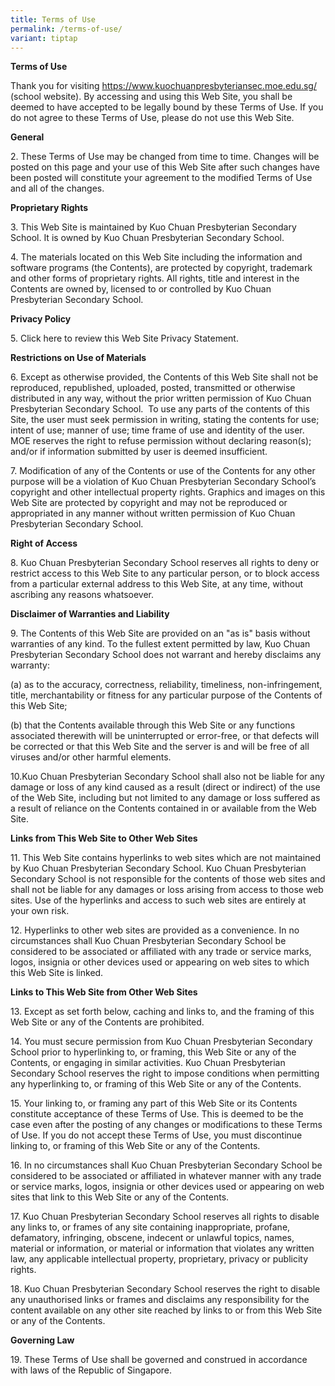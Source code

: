 ```yaml
---
title: Terms of Use
permalink: /terms-of-use/
variant: tiptap
---
```

<p><strong>Terms of Use</strong>
</p>
<p></p>
<p>Thank you for visiting <a href="https://www.kuochuanpresbyteriansec.moe.edu.sg/" rel="noopener noreferrer nofollow" target="_blank">https://www.kuochuanpresbyteriansec.moe.edu.sg/</a> (school
website). By accessing and using this Web Site, you shall be deemed to
have accepted to be legally bound by these Terms of Use. If you do not
agree to these Terms of Use, please do not use this Web Site.</p>
<p><strong>General</strong>
</p>
<p>2. These Terms of Use may be changed from time to time. Changes will be
posted on this page and your use of this Web Site after such changes have
been posted will constitute your agreement to the modified Terms of Use
and all of the changes.</p>
<p><strong>Proprietary Rights</strong>
</p>
<p>3. This Web Site is maintained by Kuo Chuan Presbyterian Secondary School.
It is owned by Kuo Chuan Presbyterian Secondary School.</p>
<p>4. The materials located on this Web Site including the information and
software programs (the Contents), are protected by copyright, trademark
and other forms of proprietary rights. All rights, title and interest in
the Contents are owned by, licensed to or controlled by Kuo Chuan Presbyterian
Secondary School.</p>
<p><strong>Privacy Policy</strong>
</p>
<p>5. Click here to review this Web Site Privacy Statement.</p>
<p><strong>Restrictions on Use of Materials</strong>
</p>
<p>6. Except as otherwise provided, the Contents of this Web Site shall not
be reproduced, republished, uploaded, posted, transmitted or otherwise
distributed in any way, without the prior written permission of Kuo Chuan
Presbyterian Secondary School.&nbsp; To use any parts of the contents of
this Site, the user must seek permission in writing, stating the contents
for use; intent of use; manner of use; time frame of use and identity of
the user. MOE reserves the right to refuse permission without declaring
reason(s); and/or if information submitted by user is deemed insufficient.</p>
<p>7. Modification of any of the Contents or use of the Contents for any
other purpose will be a violation of Kuo Chuan Presbyterian Secondary School’s
copyright and other intellectual property rights. Graphics and images on
this Web Site are protected by copyright and may not be reproduced or appropriated
in any manner without written permission of Kuo Chuan Presbyterian Secondary
School.</p>
<p><strong>Right of Access</strong>
</p>
<p>8. Kuo Chuan Presbyterian Secondary School reserves all rights to deny
or restrict access to this Web Site to any particular person, or to block
access from a particular external address to this Web Site, at any time,
without ascribing any reasons whatsoever.</p>
<p><strong>Disclaimer of Warranties and Liability</strong>
</p>
<p>9. The Contents of this Web Site are provided on an "as is" basis without
warranties of any kind. To the fullest extent permitted by law, Kuo Chuan
Presbyterian Secondary School does not warrant and hereby disclaims any
warranty:</p>
<p>(a) as to the accuracy, correctness, reliability, timeliness, non-infringement,
title, merchantability or fitness for any particular purpose of the Contents
of this Web Site;</p>
<p>(b) that the Contents available through this Web Site or any functions
associated therewith will be uninterrupted or error-free, or that defects
will be corrected or that this Web Site and the server is and will be free
of all viruses and/or other harmful elements.</p>
<p>10.Kuo Chuan Presbyterian Secondary School shall also not be liable for
any damage or loss of any kind caused as a result (direct or indirect)
of the use of the Web Site, including but not limited to any damage or
loss suffered as a result of reliance on the Contents contained in or available
from the Web Site.</p>
<p><strong>Links from This Web Site to Other Web Sites</strong>
</p>
<p>11. This Web Site contains hyperlinks to web sites which are not maintained
by Kuo Chuan Presbyterian Secondary School. Kuo Chuan Presbyterian Secondary
School is not responsible for the contents of those web sites and shall
not be liable for any damages or loss arising from access to those web
sites. Use of the hyperlinks and access to such web sites are entirely
at your own risk.</p>
<p>12. Hyperlinks to other web sites are provided as a convenience. In no
circumstances shall Kuo Chuan Presbyterian Secondary School be considered
to be associated or affiliated with any trade or service marks, logos,
insignia or other devices used or appearing on web sites to which this
Web Site is linked.</p>
<p><strong>Links to This Web Site from Other Web Sites</strong>
</p>
<p>13. Except as set forth below, caching and links to, and the framing of
this Web Site or any of the Contents are prohibited.</p>
<p>14. You must secure permission from Kuo Chuan Presbyterian Secondary School
prior to hyperlinking to, or framing, this Web Site or any of the Contents,
or engaging in similar activities. Kuo Chuan Presbyterian Secondary School
reserves the right to impose conditions when permitting any hyperlinking
to, or framing of this Web Site or any of the Contents.</p>
<p>15. Your linking to, or framing any part of this Web Site or its Contents
constitute acceptance of these Terms of Use. This is deemed to be the case
even after the posting of any changes or modifications to these Terms of
Use. If you do not accept these Terms of Use, you must discontinue linking
to, or framing of this Web Site or any of the Contents.</p>
<p>16. In no circumstances shall Kuo Chuan Presbyterian Secondary School
be considered to be associated or affiliated in whatever manner with any
trade or service marks, logos, insignia or other devices used or appearing
on web sites that link to this Web Site or any of the Contents.</p>
<p>17. Kuo Chuan Presbyterian Secondary School reserves all rights to disable
any links to, or frames of any site containing inappropriate, profane,
defamatory, infringing, obscene, indecent or unlawful topics, names, material
or information, or material or information that violates any written law,
any applicable intellectual property, proprietary, privacy or publicity
rights.</p>
<p>18. Kuo Chuan Presbyterian Secondary School reserves the right to disable
any unauthorised links or frames and disclaims any responsibility for the
content available on any other site reached by links to or from this Web
Site or any of the Contents.</p>
<p><strong>Governing Law</strong>
</p>
<p>19. These Terms of Use shall be governed and construed in accordance with
laws of the Republic of Singapore.</p>
<p></p>